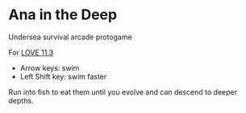 # Ana in the Deep

Undersea survival arcade protogame

For [LOVE 11.3](https://github.com/love2d/love)

- Arrow keys: swim
- Left Shift key: swim faster

Run into fish to eat them until you evolve and can descend to deeper depths.